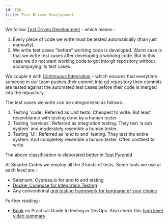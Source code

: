 ```yaml
---
id: TDD
title: Test Driven Development
---
```

We follow [Test Driven Development](https://en.wikipedia.org/wiki/Test-driven_development) - which means :
1. Every piece of code we write must be tested automatically (than just manually).
2. We write test cases "before" working code is developed. Worst case is that we write test cases after developing a working code. But in this case we do not want working code to got into git repository without accompaying its test cases

We couple it with [Continuous Integration](CICD) - which ensures that everytime someone in our team pushes their commit into git repository their commits are tested against the automated test cases before their code is merged into the repository.

The test cases we write can be categoriezed as follows :
1. Testing 'code'. Referred as Unit tests. Cheapest to write. But least resemblance with testing done by a human tester.
2. Testing 'services'. Referred as Integration testing. They test 'a sub system' and moderately resemble a human tester.
3. Testing 'UI'. Referred as 'end to end' testing. They test the entire system. And completely resemble a human tester. Often costliest to write.

The above classification is elaborated better in [Test Pyramid](https://martinfowler.com/tags/testing.html)

At Smarter.Codes we employ all the 3 kinds of tests. Some tools we use at each level are :
* Selenium, Cypress.io for end to end testing
* [Docker Compose for Integration Testing](https://blog.harrison.dev/2016/06/19/integration-testing-with-docker-compose.html)
* Any conventional [unit testing framework for language of your choice](https://en.wikipedia.org/wiki/List_of_unit_testing_frameworks) 

Further reading :
* [Book](https://leanpub.com/testingindevops) on Practical Guide to testing in DevOps. Also check this [high level video summary](https://leanpub.com/testingindevops)
